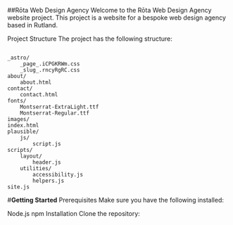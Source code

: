 ##Rōta Web Design Agency
Welcome to the Rōta Web Design Agency website project. This project is a website for a bespoke web design agency based in Rutland.

Project Structure
The project has the following structure:

<code>
_astro/
    _page_.iCPGKRWm.css
    _slug_.rncyRgRC.css
about/
    about.html
contact/
    contact.html
fonts/
    Montserrat-ExtraLight.ttf
    Montserrat-Regular.ttf
images/
index.html
plausible/
    js/
        script.js
scripts/
    layout/
        header.js
    utilities/
        accessibility.js
        helpers.js
site.js
</code>

#**Getting Started**
Prerequisites
Make sure you have the following installed:

Node.js
npm
Installation
Clone the repository:
